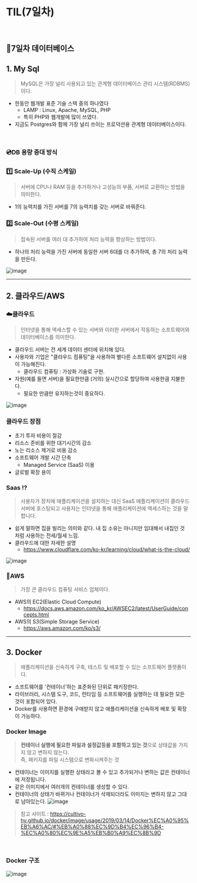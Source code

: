# TIL(7일차)
<br>

## **📝7일차 데이터베이스**

## 1. My Sql
> MySQL은 가장 널리 사용되고 있는 관계형 데이터베이스 관리 시스템(RDBMS)이다.

* 한동안 웹개발 표준 기술 스택 중의 하나였다
  * LAMP : Linux, Apache, MySQL, PHP
  * 특히 PHP와 웹개발에 많이 쓰였다.
* 지금도 Postgres와 함께 가장 널리 쓰이는 프로덕션용 관계형 데이터베이스이다.

<br>

### **💿DB 용량 증대 방식**
### 1️⃣ Scale-Up (수직 스케일)
> 서버에 CPU나 RAM 등을 추가하거나 고성능의 부품, 서버로 교환하는 방법을 의미한다.
* 1의 능력치를 가진 서버를 7의 능력치를 갖는 서버로 바꿔준다.

### 2️⃣ Scale-Out (수평 스케일)
> 접속된 서버를 여러 대 추가하여 처리 능력을 향상하는 방법이다.
* 하나의 처리 능력을 가진 서버에 동일한 서버 6대를 더 추가하여, 총 7의 처리 능력을 만든다.

![image](https://user-images.githubusercontent.com/43923432/129477013-942f43f1-98aa-4d18-a8a9-62ec34197a29.png)

* * *

## 2. 클라우드/AWS

### **☁️클라우드**
> 인터넷을 통해 액세스할 수 있는 서버와 이러한 서버에서 작동하는 소프트웨어와 데이터베이스를 의미한다.
* 클라우드 서버는 전 세계 데이터 센터에 위치해 있다.
* 사용자와 기업은 "클라우드 컴퓨팅"을 사용하여 별다른 소프트웨어 설치없이 사용이 가능해진다.
  * 클라우드 컴퓨팅 : 가상화 기술로 구현.
* 자원(예를 들면 서버)을 필요한만큼 (거의) 실시간으로 할당하여 사용한큼 지불한다.
  * 필요한 만큼만 유지하는것이 중요하다.

![image](https://user-images.githubusercontent.com/43923432/129477299-1ab2ffd2-02c0-4050-9d41-0f79d7d1cae3.png)

### 클라우드 장점
* 초기 투자 비용이 절감
* 리소스 준비를 위한 대기시간의 감소
* 노는 리소스 제거로 비용 감소
* 소프트웨어 개발 시간 단축
  * Managed Service (SaaS) 이용
* 글로벌 확장 용이

### **Saas ⁉️**
> 사용자가 장치에 애플리케이션을 설치하는 대신 SaaS 애플리케이션이 클라우드 서버에 호스팅되고 사용자는 인터넷을 통해 애플리케이션에 액세스하는 것을 말합니다.
* 쉽게 말하면 집을 빌리는 의미와 같다. 내 집 소유는 아니지만 임대해서 내집인 것 처럼 사용하는 전세/월세 느낌.
* 클라우드에 대한 자세한 설명
  * https://www.cloudflare.com/ko-kr/learning/cloud/what-is-the-cloud/

![image](https://user-images.githubusercontent.com/43923432/129477465-4dd450a7-6133-4e84-a099-a9d5b4029885.png)

### **🏧AWS**
> 가장 큰 클라우드 컴퓨팅 서비스 업체이다.

* AWS의 EC2(Elastic Cloud Compute) 
  * https://docs.aws.amazon.com/ko_kr/AWSEC2/latest/UserGuide/concepts.html
* AWS의 S3(Simple Storage Service)
  * https://aws.amazon.com/ko/s3/
  
* * *

## 3. Docker
>  애플리케이션을 신속하게 구축, 테스트 및 배포할 수 있는 소프트웨어 플랫폼이다.
* 소프트웨어를 '컨테이너'하는 표준화된 단위로 패키징한다.
* 라이브러리, 시스템 도구, 코드, 런타임 등 소프트웨어를 실행하는 데 필요한 모든 것이 포함되어 있다.
* Docker를 사용하면 환경에 구애받지 않고 애플리케이션을 신속하게 배포 및 확장이 가능하다.

### **Docker Image**
> **컨테이너 실행에 필요한 파일과 설정값등을 포함하고 있는 것**으로 상태값을 가지지 않고 변하지 않는다. <br>
> 즉, 패키지를 파일 시스템으로 변화시켜주는 것

* 컨테이너는 이미지를 실행한 상태라고 볼 수 있고 추가되거나 변하는 값은 컨테이너에 저장됩니다. 
* 같은 이미지에서 여러개의 컨테이너를 생성할 수 있다.
* 컨테이너의 상태가 바뀌거나 컨테이너가 삭제되더라도 이미지는 변하지 않고 그대로 남아있는다.
![image](https://user-images.githubusercontent.com/43923432/129478163-27592f3e-db39-4cf1-ac36-32e83a9c7e3f.png)

> 참고 사이트 : https://cultivo-hy.github.io/docker/image/usage/2019/03/14/Docker%EC%A0%95%EB%A6%AC/#%EB%A0%88%EC%9D%B4%EC%96%B4-%EC%A0%80%EC%9E%A5%EB%B0%A9%EC%8B%9D


<br>

### **Docker 구조**
![image](https://user-images.githubusercontent.com/43923432/129478349-10ebb5ae-50f5-4805-bd7d-12f5cd6d19de.png)

